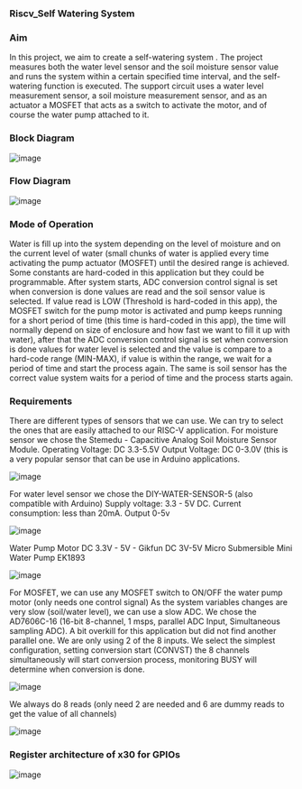 ### Riscv_Self Watering System

### Aim
In this project, we aim to create a self-watering system . The project measures both the water level sensor and the soil moisture sensor value and runs the system within a certain specified time interval, and the self-watering function is executed. The support circuit uses a water level measurement sensor, a soil moisture measurement sensor, and as an actuator a MOSFET that acts as a switch to activate the motor, and of course the water pump attached to it. 

### Block Diagram

![image](https://github.com/joses-bot/jose_vdiasat_workshop/assets/83429049/c63a7ad4-d126-41f5-82a1-5107f399d9df)


### Flow Diagram

![image](https://github.com/joses-bot/jose_vdiasat_workshop/assets/83429049/74c56cf9-df44-4d82-b893-f6fe540c5900)

### Mode of Operation
Water is fill up into the system depending on the level of moisture and on the current level of water (small chunks of water is applied every time activating the pump actuator (MOSFET) until the desired range is achieved. Some constants are hard-coded in this application but they could be programmable.
After system starts, ADC conversion control signal is set when conversion is done values are read and the soil sensor value is selected. If value read is LOW (Threshold is hard-coded in this app),  the MOSFET switch for the pump motor is activated and pump keeps running for a short period of time (this time is hard-coded in this app), the time will normally depend on size of enclosure and how fast we want to fill it up with water), after that the ADC conversion control signal is set  when conversion is done values for water level is selected and the value is compare to a hard-code range  (MIN-MAX), if value is within the range, we wait for a period of time and start the process again. The same is soil sensor has the correct value system waits for a period of time and the process starts again.

### Requirements

There are different types of sensors that we can use. We can try to select the ones that are easily attached to our RISC-V application. 
For moisture sensor we chose the Stemedu - Capacitive Analog Soil Moisture Sensor Module. Operating Voltage: DC 3.3-5.5V Output Voltage: DC 0-3.0V (this is a very popular sensor that can be use in Arduino applications.

![image](https://github.com/joses-bot/jose_vdiasat_workshop/assets/83429049/f8042204-d710-4e72-9c77-c90486cf70d8)

For water level sensor we chose the ‎DIY-WATER-SENSOR-5 (also compatible with Arduino)
Supply voltage: 3.3 - 5V DC. Current consumption: less than 20mA. Output 0-5v

![image](https://github.com/joses-bot/jose_vdiasat_workshop/assets/83429049/6b1fcd66-9e27-465e-b095-832b80965d83)

Water Pump Motor DC 3.3V - 5V  - Gikfun DC 3V-5V Micro Submersible Mini Water Pump EK1893

![image](https://github.com/joses-bot/jose_vdiasat_workshop/assets/83429049/e52ace2b-9f9b-416d-8999-80f7dea14c70)

For MOSFET, we can use any MOSFET switch to ON/OFF the water pump motor (only needs one control signal)
As the system variables changes are very slow (soil/water level), we can use a slow ADC.  We chose the AD7606C-16 (16-bit 8-channel, 1 msps, parallel ADC Input, Simultaneous sampling ADC).  A bit overkill for this application but did not find another parallel one. We are only using 2 of the 8 inputs. We select the simplest configuration,  setting conversion start (CONVST) the 8 channels simultaneously will start conversion process, monitoring BUSY will determine when conversion is done. 

![image](https://github.com/joses-bot/jose_vdiasat_workshop/assets/83429049/658f698d-0c87-40be-a07d-c7c2d95361b3)


We always do 8 reads (only need 2 are needed and 6 are dummy reads to get the value of all channels)

![image](https://github.com/joses-bot/jose_vdiasat_workshop/assets/83429049/c95d5cc3-3b2d-45af-8d43-e59ed4d5e897)

### Register architecture of x30 for GPIOs

![image](https://github.com/joses-bot/jose_vdiasat_workshop/assets/83429049/745d6496-1150-4817-861a-5a37bf617961)

